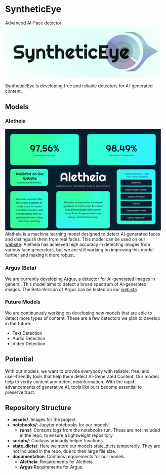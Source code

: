 # SyntheticEye
Advanced AI-Face detector
![SyntheticEye Logo](assets/Logo.png)

SyntheticeEye is developing free and reliable detectors for AI-generated content.

## Models
### Aletheia
![Aletheia Visualization](assets/Aletheia.png)
Aletheia is a machine learning model designed to detect AI-generated faces and distinguish them from real faces. This model can be used on our [website](syntheticeye.dev). Aletheia has achieved high accuracy in detecting images from various face generators, but we are still working on improving this model further and making it more robust.

### Argus (Beta)
We are currently developing Argus, a detector for AI-generated images in general. This model aims to detect a broad spectrum of AI-generated images. The Beta-Version of Argus can be tested on our [webiste](syntheticeye.dev)

### Future Models
We are continuously working on developing new models that are able to detect more types of content. These are a few detectors we plan to develop in the future:
- Text Detection
- Audio Detection
- Video Detection

## Potential
With our models, we want to provide everybody with reliable, free, and user-friendly tools that help them detect AI-Generated Content. Our models help to verify content and detect misinformation. With the rapid advancements of generative AI, tools like ours become essential to preserve trust.

## Repository Structure
- **assets/**: Images for the project.
- **notebooks/**: Jupyter notebooks for our models.
  - **runs/**: Contains logs from the notebooks run. These are not included in the repo, to ensure a lightweight repository.
- **scripts/**: Contains primarily helper functions.
- **state_dicts/**: Here we store our models state_dicts temporarily. They are not included in the repo, due to their large file size.
- **documentation**: Contains requirements for our models.
  - **Aletheia**: Requirements for Aletheia.
  - **Argus** Requirements for Argus.